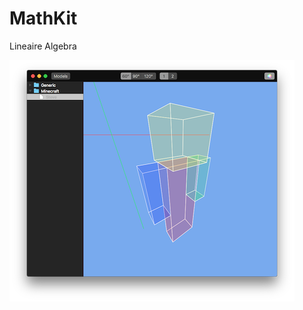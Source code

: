 # MathKit

Lineaire Algebra

![preview](https://raw.githubusercontent.com/robhendriks/MathKit/assets/preview-small.png)
